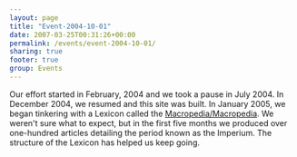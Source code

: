 ```yaml
---
layout: page
title: "Event-2004-10-01"
date: 2007-03-25T00:31:26+00:00
permalink: /events/event-2004-10-01/
sharing: true
footer: true
group: Events
---
```


Our effort started in February, 2004 and we took a pause in July 2004. In December 2004, we resumed and this site was built. In January 2005, we began tinkering with a Lexicon called the [Macropedia/Macropedia](//). We weren't sure what to expect, but in the first five months we produced over one-hundred articles detailing the period known as the Imperium. The structure of the Lexicon has helped us keep going.
